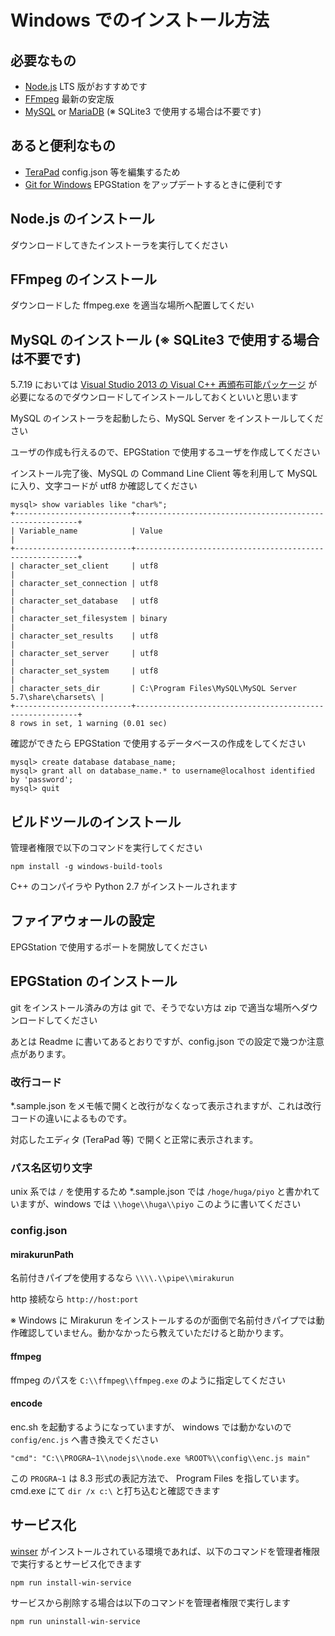 Windows でのインストール方法
===

## 必要なもの

* [Node.js](https://nodejs.org/ja/) LTS 版がおすすめです
* [FFmpeg](http://ffmpeg.org/download.html) 最新の安定版
* [MySQL](https://dev.mysql.com/) or [MariaDB](https://mariadb.org/) (※ SQLite3 で使用する場合は不要です)

## あると便利なもの

* [TeraPad](http://www5f.biglobe.ne.jp/~t-susumu/) config.json 等を編集するため
* [Git for Windows](https://git-for-windows.github.io/) EPGStation をアップデートするときに便利です

## Node.js のインストール

ダウンロードしてきたインストーラを実行してください

## FFmpeg のインストール

ダウンロードした ffmpeg.exe を適当な場所へ配置してくだい

## MySQL のインストール (※ SQLite3 で使用する場合は不要です)

5.7.19 においては [ Visual Studio 2013 の Visual C++ 再頒布可能パッケージ](https://www.microsoft.com/ja-jp/download/details.aspx?id=40784) が必要になるのでダウンロードしてインストールしておくといいと思います

MySQL のインストーラを起動したら、MySQL Server をインストールしてください

ユーザの作成も行えるので、EPGStation で使用するユーザを作成してください

インストール完了後、MySQL の Command Line Client 等を利用して MySQL に入り、文字コードが utf8 か確認してください

```
mysql> show variables like "char%";
+--------------------------+---------------------------------------------------------+
| Variable_name            | Value                                                   |
+--------------------------+---------------------------------------------------------+
| character_set_client     | utf8                                                    |
| character_set_connection | utf8                                                    |
| character_set_database   | utf8                                                    |
| character_set_filesystem | binary                                                  |
| character_set_results    | utf8                                                    |
| character_set_server     | utf8                                                    |
| character_set_system     | utf8                                                    |
| character_sets_dir       | C:\Program Files\MySQL\MySQL Server 5.7\share\charsets\ |
+--------------------------+---------------------------------------------------------+
8 rows in set, 1 warning (0.01 sec)
```

確認ができたら EPGStation で使用するデータベースの作成をしてください

```
mysql> create database database_name;
mysql> grant all on database_name.* to username@localhost identified by 'password';
mysql> quit
```

## ビルドツールのインストール

管理者権限で以下のコマンドを実行してください

```
npm install -g windows-build-tools
```
C++ のコンパイラや Python 2.7 がインストールされます

## ファイアウォールの設定
EPGStation で使用するポートを開放してください

## EPGStation のインストール

git をインストール済みの方は git で、そうでない方は zip で適当な場所へダウンロードしてください

あとは Readme に書いてあるとおりですが、config.json での設定で幾つか注意点があります。

### 改行コード

*.sample.json をメモ帳で開くと改行がなくなって表示されますが、これは改行コードの違いによるものです。

対応したエディタ (TeraPad 等) で開くと正常に表示されます。

### パス名区切り文字

unix 系では ```/``` を使用するため *.sample.json では ```/hoge/huga/piyo``` と書かれていますが、windows では ```\\hoge\\huga\\piyo``` このように書いてください

### config.json

#### mirakurunPath

名前付きパイプを使用するなら ```\\\\.\\pipe\\mirakurun```

http 接続なら ```http://host:port```

※ Windows に Mirakurun をインストールするのが面倒で名前付きパイプでは動作確認していません。動かなかったら教えていただけると助かります。

#### ffmpeg

ffmpeg のパスを ```C:\\ffmpeg\\ffmpeg.exe``` のように指定してください

#### encode

enc.sh を起動するようになっていますが、 windows では動かないので ```config/enc.js``` へ書き換えでください

```
"cmd": "C:\\PROGRA~1\\nodejs\\node.exe %ROOT%\\config\\enc.js main"
```

この ```PROGRA~1``` は 8.3 形式の表記方法で、 Program Files を指しています。cmd.exe にて ```dir /x c:\``` と打ち込むと確認できます

## サービス化

[winser](https://github.com/jfromaniello/winser) がインストールされている環境であれば、以下のコマンドを管理者権限で実行するとサービス化できます

```
npm run install-win-service
```

サービスから削除する場合は以下のコマンドを管理者権限で実行します

```
npm run uninstall-win-service
```
